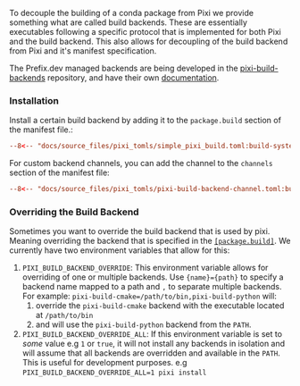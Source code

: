 To decouple the building of a conda package from Pixi we provide something what are called build backends.
These are essentially executables following a specific protocol that is implemented for both Pixi and the build backend.
This also allows for decoupling of the build backend from Pixi and it's manifest specification.

The Prefix.dev managed backends are being developed in the [pixi-build-backends](https://github.com/prefix-dev/pixi-build-backends) repository, and have their own
[documentation](https://prefix-dev.github.io/pixi-build-backends/).

### Installation

Install a certain build backend by adding it to the `package.build` section of the manifest file.:

```toml
--8<-- "docs/source_files/pixi_tomls/simple_pixi_build.toml:build-system"
```

For custom backend channels, you can add the channel to the `channels` section of the manifest file:
```toml
--8<-- "docs/source_files/pixi_tomls/pixi-build-backend-channel.toml:build"
```


### Overriding the Build Backend

Sometimes you want to override the build backend that is used by pixi. Meaning overriding the backend that is specified in the [`[package.build]`](../reference/pixi_manifest.md#build-table). We currently have two environment variables that allow for this:

1. `PIXI_BUILD_BACKEND_OVERRIDE`: This environment variable allows for overriding of one or multiple backends.  Use `{name}={path}` to specify a backend name mapped to a path and `,` to separate multiple backends.
For example: `pixi-build-cmake=/path/to/bin,pixi-build-python` will:
   1. override the `pixi-build-cmake` backend with the executable located at `/path/to/bin`
   2. and will use the `pixi-build-python` backend from the `PATH`.
2. `PIXI_BUILD_BACKEND_OVERRIDE_ALL`: If this environment variable is set to *some* value e.g `1` or `true`, it will not install any backends in isolation and will assume that all backends are overridden and available in the `PATH`. This is useful for development purposes. e.g `PIXI_BUILD_BACKEND_OVERRIDE_ALL=1 pixi install`
